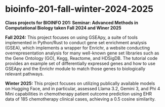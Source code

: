 # bioinfo-201-fall-winter-2024-2025
**Class projects for BIOINFO 201: Seminar: Advanced Methods in Computational Biology taken Fall 2024 and Winer 2025**

**Fall 2024:**  This project focuses on using GSEApy, a suite of tools implemented in Python/Rust to conduct gene set enrichment analysis (GSEA), which implements a wrapper for Enrichr, a website conducting overrepresentation analysis for many well-known gene set libraries such as the Gene Ontology (GO), Kegg, Reactome, and HDSigDB. The tutorial code provides an example set of differentially expressed genes and how to use GSEApy and the Enrichr module to match those genes to biologically relevant pathways.

**Winter 2025:** This project focuses on utilizing publically available models on Hugging Face, and in particular, assessed Llama 3.2, Gemini 3, and Phi 4 Mini capabilities in chemotherapy patient outcome prediction using EHR data of 185 chemotherapy clinical cases, achieving a 0.5 cosine similarity.

